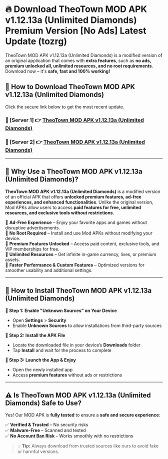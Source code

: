 # 🔥 Download TheoTown MOD APK v1.12.13a (Unlimited Diamonds) Premium Version [No Ads] Latest Update (tozrg) 

TheoTown MOD APK v1.12.13a (Unlimited Diamonds) is a modified version of an original application that comes with **extra features**, such as **no ads, premium unlocked all, unlimited resources, and no root requirements**. Download now – it's **safe, fast and 100% working!**

## **📱 How to Download TheoTown MOD APK v1.12.13a (Unlimited Diamonds)**  

Click the secure link below to get the most recent update.  

 ### **📌 [Server 1] 👉** [TheoTown MOD APK v1.12.13a (Unlimited Diamonds)](https://apkcomod.com?title=TheoTown_MOD_APK_v1.12.13a_(Unlimited_Diamonds))

 ### **📌 [Server 2] 👉** [TheoTown MOD APK v1.12.13a (Unlimited Diamonds)](https://apkcomod.com?title=TheoTown_MOD_APK_v1.12.13a_(Unlimited_Diamonds))

---

## **🤖 Why Use a TheoTown MOD APK v1.12.13a (Unlimited Diamonds)?**  

**TheoTown MOD APK v1.12.13a (Unlimited Diamonds)** is a modified version of an official APK that offers **unlocked premium features, ad-free experiences, and enhanced functionalities**. Unlike the original version, Mod APKs allow users to access **paid features for free, unlimited resources, and exclusive tools without restrictions**.

🔽 **Ad-Free Experience** – Enjoy your favorite apps and games without disruptive advertisements.  
🔽 **No Root Required** – Install and use Mod APKs without modifying your device.  
🔽 **Premium Features Unlocked** – Access paid content, exclusive tools, and VIP memberships for free.  
🔽 **Unlimited Resources** – Get infinite in-game currency, lives, or premium assets.  
🔽 **Faster Performance & Custom Features** – Optimized versions for smoother usability and additional settings.  

---

## **🚀 How to Install TheoTown MOD APK v1.12.13a (Unlimited Diamonds)**  

**🔹 Step 1:** **Enable "Unknown Sources" on Your Device**  
- Open **Settings** > **Security**  
- Enable **Unknown Sources** to allow installations from third-party sources  

**🔹 Step 2:** **Install the APK File**  
- Locate the downloaded file in your device’s **Downloads** folder  
- Tap **Install** and wait for the process to complete  

**🔹 Step 3:** **Launch the App & Enjoy**  
- Open the newly installed app  
- Access **premium features** without ads or restrictions  

---

## **⚠️ Is TheoTown MOD APK v1.12.13a (Unlimited Diamonds) Safe to Use?**  

Yes! Our MOD APK is **fully tested** to ensure a **safe and secure experience**:

✅ **Verified & Trusted** – No security risks  
✅ **Malware-Free** – Scanned and tested  
✅ **No Account Ban Risk** – Works smoothly with no restrictions  

> 💡 **Tip:** Always download from trusted sources like ours to avoid fake or harmful versions.